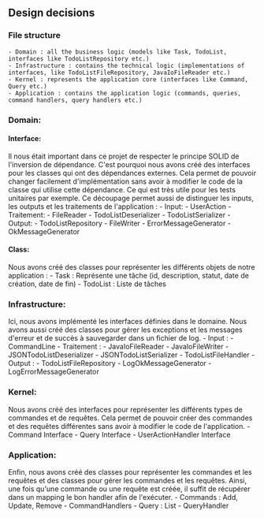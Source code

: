 
## Design decisions

### File structure
    - Domain : all the business logic (models like Task, TodoList, interfaces like TodoListRepository etc.)
    - Infrastructure : contains the technical logic (implementations of interfaces, like TodoListFileRepository, JavaIoFileReader etc.)
    - Kernel : represents the application core (interfaces like Command, Query etc.)
    - Application : contains the application logic (commands, queries, command handlers, query handlers etc.)

### Domain:
#### Interface:
Il nous était important dans ce projet de respecter le principe SOLID de l'inversion de dépendance.
C'est pourquoi nous avons créé des interfaces pour les classes qui ont des dépendances externes.
Cela permet de pouvoir changer facilement d'implémentation sans avoir à modifier le code de la classe qui utilise cette dépendance.
Ce qui est très utile pour les tests unitaires par exemple.
Ce découpage permet aussi de distinguer les inputs, les outputs et les traitements de l'application :
    - Input:
        - UserAction
    - Traitement: 
        - FileReader
        - TodoListDeserializer
        - TodoListSerializer
    - Output:
        - TodoListRepository
        - FileWriter
        - ErrorMessageGenerator
        - OkMessageGenerator

#### Class:
Nous avons créé des classes pour représenter les différents objets de notre application :
    - Task : Représente une tâche (id, description, statut, date de création, date de fin)
    - TodoList : Liste de tâches

### Infrastructure:
Ici, nous avons implémenté les interfaces définies dans le domaine.
Nous avons aussi créé des classes pour gérer les exceptions et les messages d'erreur et de succès à sauvegarder dans un fichier de log.
    - Input :
        - CommandLine
    - Traitement :
        - JavaIoFileReader
        - JavaIoFileWriter
        - JSONTodoListDeserializer
        - JSONTodoListSerializer
        - TodoListFileHandler
    - Output :
        - TodoListFileRepository
        - LogOkMessageGenerator
        - LogErrorMessageGenerator

### Kernel:
Nous avons créé des interfaces pour représenter les différents types de commandes et de requêtes.
Cela permet de pouvoir créer des commandes et des requêtes différentes sans avoir à modifier le code de l'application.
    - Command Interface
    - Query Interface
    - UserActionHandler Interface

### Application:
Enfin, nous avons créé des classes pour représenter les commandes et les requêtes
et des classes pour gérer les commandes et les requêtes.
Ainsi, une fois qu'une commande ou une requête est créée, il suffit de récupérer dans un mapping le bon handler afin de l'exécuter.
    - Commands : Add, Update, Remove
    - CommandHandlers
    - Query : List
    - QueryHandler
